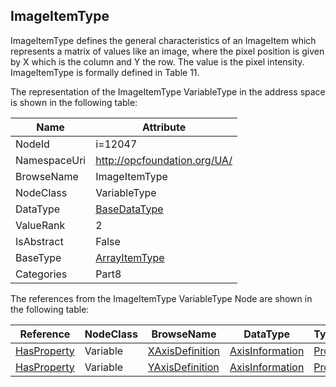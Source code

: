 <!-- objecttype -->
## ImageItemType
ImageItemType defines the general characteristics of an ImageItem which represents a matrix of values like an image, where the pixel position is given by X which is the column and Y the row. The value is the pixel intensity.  
ImageItemType is formally defined in Table 11.  
<!-- end of text -->
The representation of the ImageItemType VariableType in the address space is shown in the following table:  

|Name|Attribute|
|---|---|
|NodeId|i=12047|
|NamespaceUri|http://opcfoundation.org/UA/|
|BrowseName|ImageItemType|
|NodeClass|VariableType|
|DataType|[BaseDataType](../../../Part3/DataTypes/BaseDataType/readme.md)|
|ValueRank|2|
|IsAbstract|False|
|BaseType|[ArrayItemType](../../../Part8/VariableTypes/ArrayItemType/readme.md)|
|Categories|Part8|

The references from the ImageItemType VariableType Node are shown in the following table:  

|Reference|NodeClass|BrowseName|DataType|TypeDefinition|ModellingRule|
|---|---|---|---|---|---|
|[HasProperty](../../../Part3/ReferenceTypes/HasProperty/readme.md)|Variable|[XAxisDefinition](#XAxisDefinition)|[AxisInformation](../../../Part8/DataTypes/AxisInformation/readme.md)|[PropertyType](../../Part5/VariableTypes/PropertyType/readme.md)|[Mandatory](../../Objects/Mandatory/readme.md)|
|[HasProperty](../../../Part3/ReferenceTypes/HasProperty/readme.md)|Variable|[YAxisDefinition](#YAxisDefinition)|[AxisInformation](../../../Part8/DataTypes/AxisInformation/readme.md)|[PropertyType](../../Part5/VariableTypes/PropertyType/readme.md)|[Mandatory](../../Objects/Mandatory/readme.md)|


